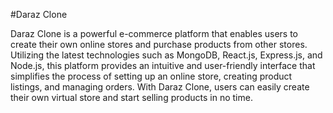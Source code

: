 #Daraz Clone

Daraz Clone is a powerful e-commerce platform that enables users to create their own online stores and purchase products from other stores. Utilizing the latest technologies such as MongoDB, React.js, Express.js, and Node.js, this platform provides an intuitive and user-friendly interface that simplifies the process of setting up an online store, creating product listings, and managing orders. With Daraz Clone, users can easily create their own virtual store and start selling products in no time.



